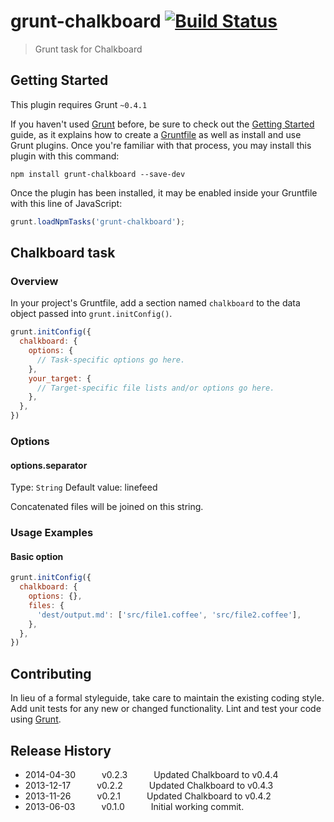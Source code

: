 # grunt-chalkboard [![Build Status](https://travis-ci.org/adrianlee44/grunt-chalkboard.png?branch=master)](https://travis-ci.org/adrianlee44/grunt-chalkboard)

> Grunt task for Chalkboard

## Getting Started
This plugin requires Grunt `~0.4.1`

If you haven't used [Grunt](http://gruntjs.com/) before, be sure to check out the [Getting Started](http://gruntjs.com/getting-started) guide, as it explains how to create a [Gruntfile](http://gruntjs.com/sample-gruntfile) as well as install and use Grunt plugins. Once you're familiar with that process, you may install this plugin with this command:

```shell
npm install grunt-chalkboard --save-dev
```

Once the plugin has been installed, it may be enabled inside your Gruntfile with this line of JavaScript:

```js
grunt.loadNpmTasks('grunt-chalkboard');
```

## Chalkboard task

### Overview
In your project's Gruntfile, add a section named `chalkboard` to the data object passed into `grunt.initConfig()`.

```js
grunt.initConfig({
  chalkboard: {
    options: {
      // Task-specific options go here.
    },
    your_target: {
      // Target-specific file lists and/or options go here.
    },
  },
})
```

### Options

#### options.separator
Type: `String`
Default value: linefeed

Concatenated files will be joined on this string.

### Usage Examples

#### Basic option
```js
grunt.initConfig({
  chalkboard: {
    options: {},
    files: {
      'dest/output.md': ['src/file1.coffee', 'src/file2.coffee'],
    },
  },
})
```

## Contributing
In lieu of a formal styleguide, take care to maintain the existing coding style. Add unit tests for any new or changed functionality. Lint and test your code using [Grunt](http://gruntjs.com/).

## Release History
- 2014-04-30   v0.2.3   Updated Chalkboard to v0.4.4
- 2013-12-17   v0.2.2   Updated Chalkboard to v0.4.3
- 2013-11-26   v0.2.1   Updated Chalkboard to v0.4.2
- 2013-06-03   v0.1.0   Initial working commit.
